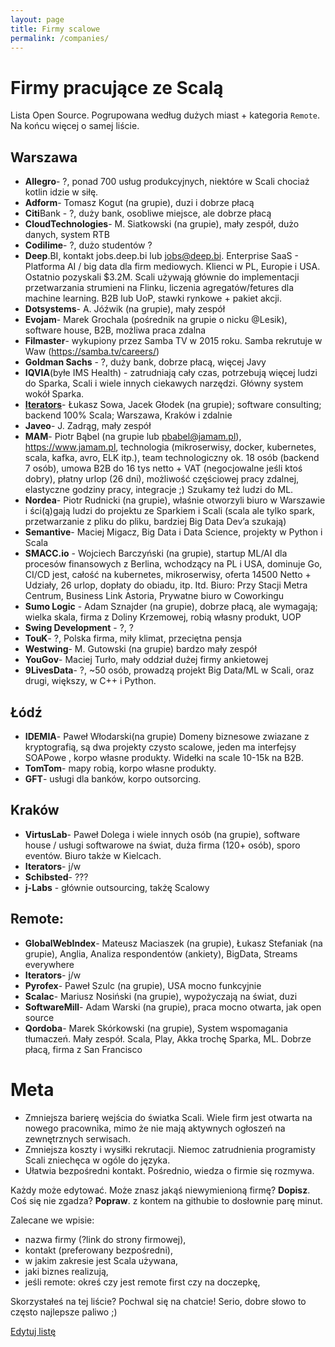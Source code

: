 ```yaml
---
layout: page
title: Firmy scalowe
permalink: /companies/
---
```


# Firmy pracujące ze Scalą

Lista Open Source. Pogrupowana według dużych miast + kategoria `Remote`. Na końcu więcej o samej liście.

## Warszawa
* **Allegro**- ?, ponad 700 usług produkcyjnych, niektóre w Scali chociaż kotlin idzie w siłę.
* **Adform**- Tomasz Kogut (na grupie), duzi i dobrze płacą
* **Citi**Bank - ?, duży bank, osobliwe miejsce, ale dobrze płacą
* **CloudTechnologies**- M. Siatkowski (na grupie), mały zespół, dużo danych, system RTB
* **Codilime**- ?, dużo studentów ?
* **Deep**.BI, kontakt jobs.deep.bi lub jobs@deep.bi. Enterprise SaaS - Platforma AI / big data dla firm mediowych. Klienci w PL, Europie i USA. Ostatnio pozyskali $3.2M. Scali używają głównie do implementacji przetwarzania strumieni na Flinku, liczenia agregatów/fetures dla machine learning. B2B lub UoP, stawki rynkowe + pakiet akcji.
* **Dotsystems**- A. Jóźwik (na grupie), mały zespół
* **Evojam**- Marek Grochala (pośrednik na grupie o nicku @Lesik), software house, B2B, możliwa praca zdalna
* **Filmaster**- wykupiony przez Samba TV w 2015 roku. Samba rekrutuje w Waw (https://samba.tv/careers/)
* **Goldman Sachs** - ?, duży bank, dobrze płacą, więcej Javy
* **IQVIA**(byłe IMS Health) - zatrudniają cały czas, potrzebują więcej ludzi do Sparka, Scali i wiele innych ciekawych narzędzi. Główny system wokół Sparka.
* [**Iterators**](https://iterato.rs/careers)- Łukasz Sowa, Jacek Głodek (na grupie); software consulting; backend 100% Scala; Warszawa, Kraków i zdalnie
* **Javeo**- J. Zadrąg, mały zespół
* **MAM**- Piotr Bąbel (na grupie lub pbabel@jamam.pl), https://www.jamam.pl, technologia (mikroserwisy, docker, kubernetes, scala, kafka, avro, ELK itp.), team technologiczny ok. 18 osób (backend 7 osób), umowa B2B do 16 tys netto + VAT (negocjowalne jeśli ktoś dobry), płatny urlop (26 dni), możliwość częściowej pracy zdalnej, elastyczne godziny pracy, integracje ;) Szukamy też ludzi do ML.
* **Nordea**- Piotr Rudnicki (na grupie), właśnie otworzyli biuro w Warszawie i ści(ą)gają ludzi do projektu ze Sparkiem i Scali (scala ale tylko spark, przetwarzanie z pliku do pliku, bardziej Big Data Dev’a szukają)
* **Semantive**- Maciej Migacz, Big Data i Data Science, projekty w Python i Scala
* **SMACC.io** - Wojciech Barczyński (na grupie), startup ML/AI dla procesów finansowych z Berlina, wchodzący na PL i USA, dominuje Go, CI/CD jest, całość na kubernetes, mikroserwisy, oferta 14500 Netto + Udziały, 26 urlop, dopłaty do obiadu, itp. Itd. Biuro: Przy Stacji Metra Centrum, Business Link Astoria, Prywatne biuro w Coworkingu
* **Sumo Logic** - Adam Sznajder (na grupie), dobrze płacą, ale wymagają; wielka skala, firma z Doliny Krzemowej, robią własny produkt, UOP
* **Swing Development** - ?, ?
* **TouK**- ?, Polska firma, miły klimat, przeciętna pensja
* **Westwing**- M. Gutowski (na grupie) bardzo mały zespół
* **YouGov**- Maciej Turło, mały oddział dużej firmy ankietowej
* **9LivesData**- ?, ~50 osób, prowadzą projekt Big Data/ML w Scali, oraz drugi, większy, w C++ i Python.

## Łódź
* **IDEMIA**- Paweł Włodarski(na grupie) Domeny biznesowe zwiazane z  kryptografią, są dwa projekty czysto scalowe, jeden ma interfejsy SOAPowe , korpo własne produkty. Widełki na scale 10-15k na B2B.
* **TomTom**-  mapy robią, korpo własne produkty. 
* **GFT**-  usługi dla banków, korpo outsorcing.

## Kraków
* **VirtusLab**- Paweł Dolega i wiele innych osób (na grupie), software house / usługi softwarowe na świat, duża firma (120+ osób), sporo eventów. Biuro także w Kielcach.
* **Iterators**- j/w
* **Schibsted**- ???
* **j-Labs** - głównie outsourcing, takżę Scalowy

## Remote:
* **GlobalWebIndex**- Mateusz Maciaszek (na grupie), Łukasz Stefaniak (na grupie), Anglia, Analiza respondentów (ankiety), BigData, Streams everywhere
* **Iterators**- j/w
* **Pyrofex**- Paweł Szulc (na grupie), USA mocno funkcyjnie
* **Scalac**- Mariusz Nosiński (na grupie), wypożyczają na świat, duzi
* **SoftwareMill**- Adam Warski (na grupie), praca mocno otwarta, jak open source
* **Qordoba**- Marek Skórkowski (na grupie), System wspomagania tłumaczeń. Mały zespół. Scala, Play, Akka trochę Sparka, ML. Dobrze płacą, firma z San Francisco

# Meta

* Zmniejsza barierę wejścia do światka Scali. Wiele firm jest otwarta na nowego pracownika, mimo że nie mają aktywnych ogłoszeń na zewnętrznych serwisach.
* Zmniejsza koszty i wysiłki rekrutacji. Niemoc zatrudnienia programisty Scali zniechęca w ogóle do języka.
* Ułatwia bezpośredni kontakt. Pośrednio, wiedza o firmie się rozmywa.

Każdy może edytować. Może znasz jakąś niewymienioną firmę? **Dopisz**. Coś się nie zgadza? **Popraw**. z kontem na githubie to dosłownie parę minut.

Zalecane we wpisie:
* nazwa firmy (?link do strony firmowej),
* kontakt (preferowany bezpośredni),
* w jakim zakresie jest Scala używana,
* jaki biznes realizują,
* jeśli remote: okreś czy jest remote first czy na doczepkę,

Skorzystałeś na tej liście? Pochwal się na chatcie! Serio, dobre słowo to często najlepsze paliwo ;)

<a href="{{ site.github.repository_url }}/tree/master/example1.md">Edytuj listę</a>
